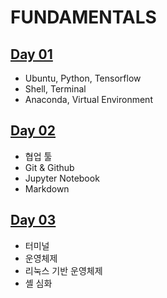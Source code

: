 # FUNDAMENTALS

## [Day 01](01.md)
- Ubuntu, Python, Tensorflow
- Shell, Terminal
- Anaconda, Virtual Environment

## [Day 02](02.md)
- 협업 툴
- Git & Github
- Jupyter Notebook
- Markdown

## [Day 03](03.md)
- 터미널
- 운영체제
- 리눅스 기반 운영체제
- 셸 심화
